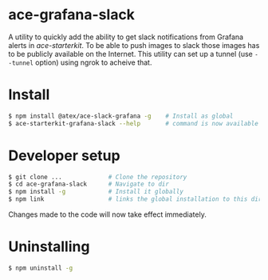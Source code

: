 # ace-grafana-slack

A utility to quickly add the ability to get slack notifications from
Grafana alerts in *ace-starterkit*. To be able to push images to slack
those images has to be publicly available on the Internet. This utility
can set up a tunnel (use `--tunnel` option) using ngrok to acheive that.

# Install

```bash
$ npm install @atex/ace-slack-grafana -g    # Install as global
$ ace-starterkit-grafana-slack --help       # command is now available
```

# Developer setup

```bash
$ git clone ...             # Clone the repository
$ cd ace-grafana-slack      # Navigate to dir
$ npm install -g            # Install it globally
$ npm link                  # links the global installation to this directory
```

Changes made to the code will now take effect immediately.

# Uninstalling

```bash
$ npm uninstall -g
```
